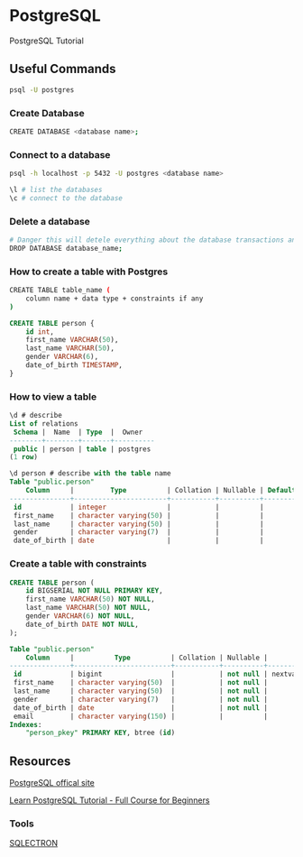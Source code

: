 # PostgreSQL
PostgreSQL  Tutorial 

## Useful Commands

```bash
psql -U postgres
```

### Create Database

```bash
CREATE DATABASE <database name>;
```

### Connect to a database

```bash
psql -h localhost -p 5432 -U postgres <database name>

\l # list the databases
\c # connect to the database
```
### Delete a database

```bash
# Danger this will detele everything about the database transactions and data
DROP DATABASE database_name;
```

### How to create a table with Postgres

```bash
CREATE TABLE table_name (
	column name + data type + constraints if any
)
```

```sql
CREATE TABLE person {
	id int,
	first_name VARCHAR(50),
	last_name VARCHAR(50),
	gender VARCHAR(6),
	date_of_birth TIMESTAMP,
}
```

### How to view a table

```sql
\d # describe
List of relations
 Schema |  Name  | Type  |  Owner
--------+--------+-------+----------
 public | person | table | postgres
(1 row)

\d person # describe with the table name
Table "public.person"
    Column     |         Type          | Collation | Nullable | Default
---------------+-----------------------+-----------+----------+---------
 id            | integer               |           |          |
 first_name    | character varying(50) |           |          |
 last_name     | character varying(50) |           |          |
 gender        | character varying(7)  |           |          |
 date_of_birth | date                  |           |          |
```

### Create a table with constraints

```sql
CREATE TABLE person (
	id BIGSERIAL NOT NULL PRIMARY KEY, 
	first_name VARCHAR(50) NOT NULL,
	last_name VARCHAR(50) NOT NULL,
	gender VARCHAR(6) NOT NULL,
	date_of_birth DATE NOT NULL,
);

Table "public.person"
    Column     |          Type          | Collation | Nullable |              Default
---------------+------------------------+-----------+----------+------------------------------------
 id            | bigint                 |           | not null | nextval('person_id_seq'::regclass)
 first_name    | character varying(50)  |           | not null |
 last_name     | character varying(50)  |           | not null |
 gender        | character varying(7)   |           | not null |
 date_of_birth | date                   |           | not null |
 email         | character varying(150) |           |          |
Indexes:
    "person_pkey" PRIMARY KEY, btree (id)
```
## Resources
[PostgreSQL offical site](https://www.postgresql.org/)

[Learn PostgreSQL Tutorial - Full Course for Beginners](https://www.youtube.com/watch?v=qw--VYLpxG4)

### Tools
[SQLECTRON](https://sqlectron.github.io/)